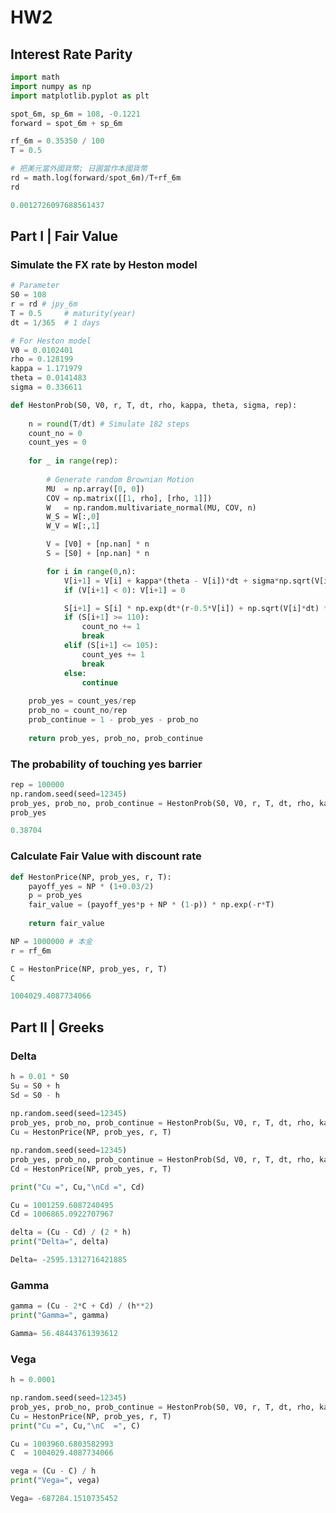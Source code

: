 # HW2

## Interest Rate Parity

```Python
import math
import numpy as np
import matplotlib.pyplot as plt

spot_6m, sp_6m = 108, -0.1221
forward = spot_6m + sp_6m

rf_6m = 0.35350 / 100
T = 0.5

# 把美元當外國貨幣; 日圓當作本國貨幣
rd = math.log(forward/spot_6m)/T+rf_6m
rd
```

```Python
0.0012726097688561437
```

## Part I | Fair Value
### Simulate the FX rate by Heston model

```Python
# Parameter
S0 = 108
r = rd # jpy_6m
T = 0.5     # maturity(year)
dt = 1/365  # 1 days

# For Heston model
V0 = 0.0102401
rho = 0.128199
kappa = 1.171979
theta = 0.0141483
sigma = 0.336611
```

```Python
def HestonProb(S0, V0, r, T, dt, rho, kappa, theta, sigma, rep):
    
    n = round(T/dt) # Simulate 182 steps
    count_no = 0
    count_yes = 0
    
    for _ in range(rep):
    
        # Generate random Brownian Motion
        MU  = np.array([0, 0])
        COV = np.matrix([[1, rho], [rho, 1]])
        W   = np.random.multivariate_normal(MU, COV, n) 
        W_S = W[:,0] 
        W_V = W[:,1]

        V = [V0] + [np.nan] * n
        S = [S0] + [np.nan] * n

        for i in range(0,n):
            V[i+1] = V[i] + kappa*(theta - V[i])*dt + sigma*np.sqrt(V[i]*dt) * W_V[i]
            if (V[i+1] < 0): V[i+1] = 0

            S[i+1] = S[i] * np.exp(dt*(r-0.5*V[i]) + np.sqrt(V[i]*dt) * W_S[i])
            if (S[i+1] >= 110):
                count_no += 1
                break
            elif (S[i+1] <= 105):
                count_yes += 1
                break
            else:
                continue
    
    prob_yes = count_yes/rep
    prob_no = count_no/rep
    prob_continue = 1 - prob_yes - prob_no
    
    return prob_yes, prob_no, prob_continue 
```
### The probability of touching yes barrier

```Python
rep = 100000
np.random.seed(seed=12345)
prob_yes, prob_no, prob_continue = HestonProb(S0, V0, r, T, dt, rho, kappa, theta, sigma, rep)
prob_yes
```

```Python
0.38704
```

### Calculate Fair Value with discount rate
```Python
def HestonPrice(NP, prob_yes, r, T):
    payoff_yes = NP * (1+0.03/2)
    p = prob_yes
    fair_value = (payoff_yes*p + NP * (1-p)) * np.exp(-r*T)
    
    return fair_value
```
```Python
NP = 1000000 # 本金
r = rf_6m

C = HestonPrice(NP, prob_yes, r, T)
C
```
```Python
1004029.4087734066
```
## Part II | Greeks

### Delta

```Python
h = 0.01 * S0
Su = S0 + h
Sd = S0 - h
 
np.random.seed(seed=12345)
prob_yes, prob_no, prob_continue = HestonProb(Su, V0, r, T, dt, rho, kappa, theta, sigma, rep)
Cu = HestonPrice(NP, prob_yes, r, T)

np.random.seed(seed=12345)
prob_yes, prob_no, prob_continue = HestonProb(Sd, V0, r, T, dt, rho, kappa, theta, sigma, rep)
Cd = HestonPrice(NP, prob_yes, r, T)
```

```Python
print("Cu =", Cu,"\nCd =", Cd)
```

```Python
Cu = 1001259.6087240495 
Cd = 1006865.0922707967
```

```Python
delta = (Cu - Cd) / (2 * h) 
print("Delta=", delta)
```

```Python
Delta= -2595.1312716421885
```


### Gamma

```Python
gamma = (Cu - 2*C + Cd) / (h**2)
print("Gamma=", gamma)
```

```Python
Gamma= 56.48443761393612
```


### Vega

```Python
h = 0.0001

np.random.seed(seed=12345)
prob_yes, prob_no, prob_continue = HestonProb(S0, V0, r, T, dt, rho, kappa, theta, sigma+h, rep)
Cu = HestonPrice(NP, prob_yes, r, T)
print("Cu =", Cu,"\nC  =", C)
```

```Python
Cu = 1003960.6803582993 
C  = 1004029.4087734066
```

```Python
vega = (Cu - C) / h
print("Vega=", vega)
```

```Python
Vega= -687284.1510735452
```
